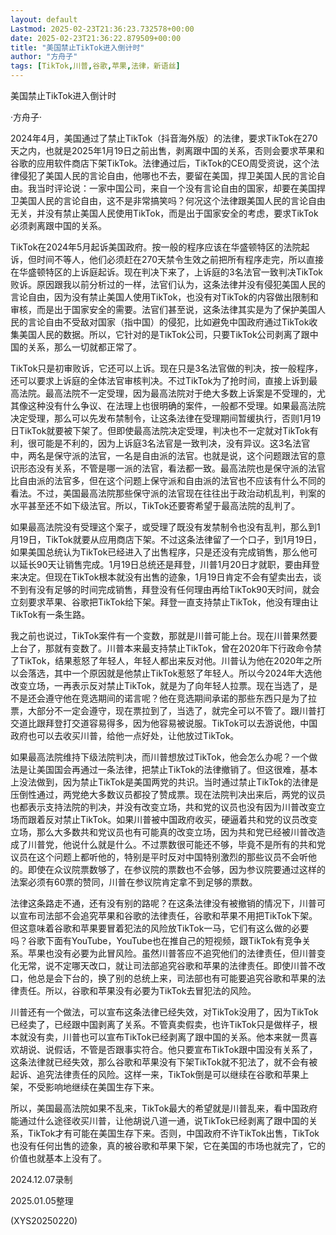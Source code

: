 ```yaml
---
layout: default
Lastmod: 2025-02-23T21:36:23.732578+00:00
date: 2025-02-23T21:36:22.879509+00:00
title: "美国禁止TikTok进入倒计时"
author: "方舟子"
tags: [TikTok,川普,谷歌,苹果,法律，新语丝]
---
```


美国禁止TikTok进入倒计时

·方舟子·

2024年4月，美国通过了禁止TikTok（抖音海外版）的法律，要求TikTok在270天之内，也就是2025年1月19日之前出售，剥离跟中国的关系，否则会要求苹果和谷歌的应用软件商店下架TikTok。法律通过后，TikTok的CEO周受资说，这个法律侵犯了美国人民的言论自由，他哪也不去，要留在美国，捍卫美国人民的言论自由。我当时评论说：一家中国公司，来自一个没有言论自由的国家，却要在美国捍卫美国人民的言论自由，这不是非常搞笑吗？何况这个法律跟美国人民的言论自由无关，并没有禁止美国人民使用TikTok，而是出于国家安全的考虑，要求TikTok必须剥离跟中国的关系。

TikTok在2024年5月起诉美国政府。按一般的程序应该在华盛顿特区的法院起诉，但时间不等人，他们必须赶在270天禁令生效之前把所有程序走完，所以直接在华盛顿特区的上诉庭起诉。现在判决下来了，上诉庭的3名法官一致判决TikTok败诉。原因跟我以前分析过的一样，法官们认为，这条法律并没有侵犯美国人民的言论自由，因为没有禁止美国人使用TikTok，也没有对TikTok的内容做出限制和审核，而是出于国家安全的需要。法官们甚至说，这条法律其实是为了保护美国人民的言论自由不受敌对国家（指中国）的侵犯，比如避免中国政府通过TikTok收集美国人民的数据。所以，它针对的是TikTok公司，只要TikTok公司剥离了跟中国的关系，那么一切就都正常了。

TikTok只是初审败诉，它还可以上诉。现在只是3名法官做的判决，按一般程序，还可以要求上诉庭的全体法官审核判决。不过TikTok为了抢时间，直接上诉到最高法院。最高法院不一定受理，因为最高法院对于绝大多数上诉案是不受理的，尤其像这种没有什么争议、在法理上也很明确的案件，一般都不受理。如果最高法院决定受理，那么可以先发布禁制令，让这条法律在受理期间暂缓执行，否则1月19日TikTok就要被下架了。但即使最高法院决定受理，判决也不一定就对TikTok有利，很可能是不利的，因为上诉庭3名法官是一致判决，没有异议。这3名法官中，两名是保守派的法官，一名是自由派的法官。也就是说，这个问题跟法官的意识形态没有关系，不管是哪一派的法官，看法都一致。最高法院也是保守派的法官比自由派的法官多，但在这个问题上保守派和自由派的法官也不应该有什么不同的看法。不过，美国最高法院那些保守派的法官现在往往出于政治动机乱判，判案的水平甚至还不如下级法官。所以，TikTok还要寄希望于最高法院的乱判了。

如果最高法院没有受理这个案子，或受理了既没有发禁制令也没有乱判，那么到1月19日，TikTok就要从应用商店下架。不过这条法律留了一个口子，到1月19日，如果美国总统认为TikTok已经进入了出售程序，只是还没有完成销售，那么他可以延长90天让销售完成。1月19日总统还是拜登，川普1月20日才就职，要由拜登来决定。但现在TikTok根本就没有出售的迹象，1月19日肯定不会有望卖出去，谈不到有没有足够的时间完成销售，拜登没有任何理由再给TikTok90天时间，就会立刻要求苹果、谷歌把TikTok给下架。拜登一直支持禁止TikTok，他没有理由让TikTok有一条生路。

我之前也说过，TikTok案件有一个变数，那就是川普可能上台。现在川普果然要上台了，那就有变数了。川普本来最支持禁止TikTok，曾在2020年下行政命令禁了TikTok，结果惹怒了年轻人，年轻人都出来反对他。川普认为他在2020年之所以会落选，其中一个原因就是他禁止TikTok惹怒了年轻人。所以今2024年大选他改变立场，一再表示反对禁止TikTok，就是为了向年轻人拉票。现在当选了，是不是还会遵守他在竞选期间的诺言呢？他在竞选期间承诺的那些东西只是为了拉票，大部分不一定会遵守，现在票拉到了，当选了，就完全可以不管了。跟川普打交道比跟拜登打交道容易得多，因为他容易被说服。TikTok可以去游说他，中国政府也可以去收买川普，给他一点好处，让他放过TikTok。

如果最高法院维持下级法院判决，而川普想放过TikTok，他会怎么办呢？一个做法是让美国国会再通过一条法律，把禁止TikTok的法律撤销了。但这很难，基本上没法做到，因为禁止TikTok是美国两党的共识。当时通过禁止TikTok的法律是压倒性通过，两党绝大多数议员都投了赞成票。现在法院判决出来后，两党的议员也都表示支持法院的判决，并没有改变立场，共和党的议员也没有因为川普改变立场而跟着反对禁止TikTok。如果川普被中国政府收买，硬逼着共和党的议员改变立场，那么大多数共和党议员也有可能真的改变立场，因为共和党已经被川普改造成了川普党，他说什么就是什么。不过票数很可能还不够，毕竟不是所有的共和党议员在这个问题上都听他的，特别是平时反对中国特别激烈的那些议员不会听他的。即使在众议院票数够了，在参议院的票数也不会够，因为参议院要通过这样的法案必须有60票的赞同，川普在参议院肯定拿不到足够的票数。

法律这条路走不通，还有没有别的路呢？在这条法律没有被撤销的情况下，川普可以宣布司法部不会追究苹果和谷歌的法律责任，谷歌和苹果不用把TikTok下架。但这意味着谷歌和苹果要冒着犯法的风险放TikTok一马，它们有这么做的必要吗？谷歌下面有YouTube，YouTube也在推自己的短视频，跟TikTok有竞争关系。苹果也没有必要为此冒风险。虽然川普答应不追究他们的法律责任，但川普变化无常，说不定哪天改口，就让司法部追究谷歌和苹果的法律责任。即使川普不改口，他总是会下台的，换了别的总统上来，司法部也有可能要追究谷歌和苹果的法律责任。所以，谷歌和苹果没有必要为TikTok去冒犯法的风险。

川普还有一个做法，可以宣布这条法律已经失效，对TikTok没用了，因为TikTok已经卖了，已经跟中国剥离了关系。不管真卖假卖，也许TikTok只是做样子，根本就没有卖，川普也可以宣布TikTok已经剥离了跟中国的关系。他本来就一贯喜欢胡说、说假话，不管是否跟事实符合。他只要宣布TikTok跟中国没有关系了，这条法律就已经失效，那么谷歌和苹果没有下架TikTok就不犯法了，就不会有被起诉、追究法律责任的风险。这样一来，TikTok倒是可以继续在谷歌和苹果上架，不受影响地继续在美国生存下来。

所以，美国最高法院如果不乱来，TikTok最大的希望就是川普乱来，看中国政府能通过什么途径收买川普，让他胡说八道一通，说TikTok已经剥离了跟中国的关系，TikTok才有可能在美国生存下来。否则，中国政府不许TikTok出售，TikTok也没有任何出售的迹象，真的被谷歌和苹果下架，它在美国的市场也就完了，它的价值也就基本上没有了。

2024.12.07录制

2025.01.05整理

(XYS20250220)

